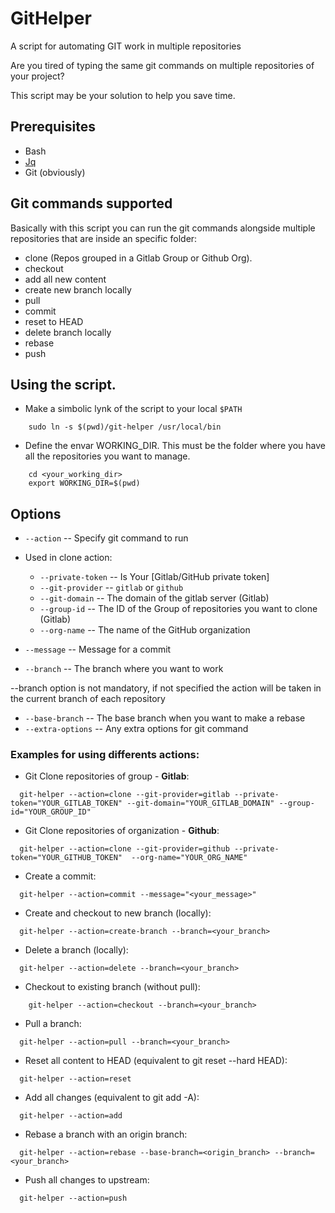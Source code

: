 # GitHelper
A script for automating GIT work in multiple repositories

Are you tired of typing the same git commands on multiple repositories of your project?

This script may be your solution to help you save time.

## Prerequisites

* Bash
* [Jq](https://stedolan.github.io/jq/download/)
* Git (obviously)

## Git commands supported

Basically with this script you can run the git commands alongside multiple repositories that are inside an specific folder:

* clone (Repos grouped in a Gitlab Group or Github Org).
* checkout
* add all new content
* create new branch locally
* pull
* commit
* reset to HEAD
* delete branch locally
* rebase
* push

## Using the script.

* Make a simbolic lynk of the script to your local `$PATH`
```shell
    sudo ln -s $(pwd)/git-helper /usr/local/bin
```
* Define the envar WORKING_DIR. This must be the folder where you have all the repositories you want to manage.
```shell
    cd <your_working_dir>
    export WORKING_DIR=$(pwd)
```

## Options

* `--action` -- Specify git command to run

* Used in clone action:

  * `--private-token` -- Is Your [Gitlab/GitHub private token]
  * `--git-provider` -- `gitlab` or `github`
  * `--git-domain` -- The domain of the gitlab server (Gitlab)
  * `--group-id` -- The ID of the Group of repositories you want to clone (Gitlab)
  * `--org-name` -- The name of the GitHub organization

* `--message` -- Message for a commit 
* `--branch` -- The branch where you want to work 

--branch option is not mandatory, if not specified the action will be taken in the current branch of each repository

* `--base-branch` -- The base branch when you want to make a rebase
* `--extra-options` -- Any extra options for git command

### Examples for using differents actions:

* Git Clone repositories of group - **Gitlab**:
```shell
  git-helper --action=clone --git-provider=gitlab --private-token="YOUR_GITLAB_TOKEN" --git-domain="YOUR_GITLAB_DOMAIN" --group-id="YOUR_GROUP_ID"  
```

* Git Clone repositories of organization - **Github**:
```shell
  git-helper --action=clone --git-provider=github --private-token="YOUR_GITHUB_TOKEN"  --org-name="YOUR_ORG_NAME"
```

* Create a commit:
```shell
  git-helper --action=commit --message="<your_message>" 
```

* Create and checkout to new branch (locally):
```shell
  git-helper --action=create-branch --branch=<your_branch>
```

* Delete a branch (locally):
```shell
  git-helper --action=delete --branch=<your_branch>
```

* Checkout to existing branch (without pull):
```shell
    git-helper --action=checkout --branch=<your_branch>
```

* Pull a branch:
```shell
  git-helper --action=pull --branch=<your_branch>
```

* Reset all content to HEAD (equivalent to git reset --hard HEAD):
```shell
  git-helper --action=reset   
```

* Add all changes (equivalent to git add -A):
```shell
  git-helper --action=add
```

* Rebase a branch with an origin branch:
```shell
  git-helper --action=rebase --base-branch=<origin_branch> --branch=<your_branch>  
```

* Push all changes to upstream:
```shell
  git-helper --action=push 
```


